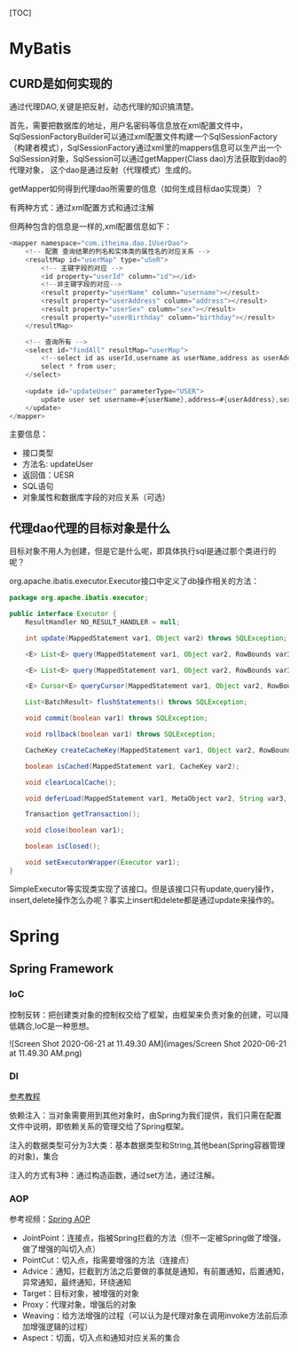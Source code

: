 

[TOC]

# MyBatis

## CURD是如何实现的

通过代理DAO,关键是把反射，动态代理的知识搞清楚。

首先，需要把数据库的地址，用户名密码等信息放在xml配置文件中，SqlSessionFactoryBuilder可以通过xml配置文件构建一个SqlSessionFactory（构建者模式），SqlSessionFactory通过xml里的mappers信息可以生产出一个SqlSession对象，SqlSession可以通过getMapper(Class<T> dao)方法获取到dao的代理对象， 这个dao是通过反射（代理模式）生成的。

getMapper如何得到代理dao所需要的信息（如何生成目标dao实现类）？

有两种方式：通过xml配置方式和通过注解

但两种包含的信息是一样的,xml配置信息如下：

```java
<mapper namespace="com.itheima.dao.IUserDao">
    <!-- 配置 查询结果的列名和实体类的属性名的对应关系 -->
    <resultMap id="userMap" type="uSeR">
        <!-- 主键字段的对应 -->
        <id property="userId" column="id"></id>
        <!--非主键字段的对应-->
        <result property="userName" column="username"></result>
        <result property="userAddress" column="address"></result>
        <result property="userSex" column="sex"></result>
        <result property="userBirthday" column="birthday"></result>
    </resultMap>

    <!-- 查询所有 -->
    <select id="findAll" resultMap="userMap">
        <!--select id as userId,username as userName,address as userAddress,sex as userSex,birthday as userBirthday from user;-->
        select * from user;
    </select> 
      
    <update id="updateUser" parameterType="USER">
        update user set username=#{userName},address=#{userAddress},sex=#{userAex},birthday=#{userBirthday} where id=#{userId}
    </update>
</mapper>
```

主要信息：

- 接口类型
- 方法名: updateUser
- 返回值：UESR
- SQL语句
- 对象属性和数据库字段的对应关系（可选）



## 代理dao代理的目标对象是什么

目标对象不用人为创建，但是它是什么呢，即具体执行sql是通过那个类进行的呢？

org.apache.ibatis.executor.Executor接口中定义了db操作相关的方法：

```java
package org.apache.ibatis.executor;

public interface Executor {
    ResultHandler NO_RESULT_HANDLER = null;

    int update(MappedStatement var1, Object var2) throws SQLException;

    <E> List<E> query(MappedStatement var1, Object var2, RowBounds var3, ResultHandler var4, CacheKey var5, BoundSql var6) throws SQLException;

    <E> List<E> query(MappedStatement var1, Object var2, RowBounds var3, ResultHandler var4) throws SQLException;

    <E> Cursor<E> queryCursor(MappedStatement var1, Object var2, RowBounds var3) throws SQLException;

    List<BatchResult> flushStatements() throws SQLException;

    void commit(boolean var1) throws SQLException;

    void rollback(boolean var1) throws SQLException;

    CacheKey createCacheKey(MappedStatement var1, Object var2, RowBounds var3, BoundSql var4);

    boolean isCached(MappedStatement var1, CacheKey var2);

    void clearLocalCache();

    void deferLoad(MappedStatement var1, MetaObject var2, String var3, CacheKey var4, Class<?> var5);

    Transaction getTransaction();

    void close(boolean var1);

    boolean isClosed();

    void setExecutorWrapper(Executor var1);
}
```

SimpleExecutor等实现类实现了该接口。但是该接口只有update,query操作，insert,delete操作怎么办呢？事实上insert和delete都是通过update来操作的。



# Spring

## Spring Framework



### IoC

 控制反转：把创建类对象的控制权交给了框架，由框架来负责对象的创建，可以降低耦合,IoC是一种思想。

![Screen Shot 2020-06-21 at 11.49.30 AM](images/Screen Shot 2020-06-21 at 11.49.30 AM.png)





### DI

[参考教程](https://www.bilibili.com/video/BV1mE411X7yp?p=99)

依赖注入：当对象需要用到其他对象时，由Spring为我们提供，我们只需在配置文件中说明，即依赖关系的管理交给了Spring框架。

注入的数据类型可分为3大类：基本数据类型和String,其他bean(Spring容器管理的对象)，集合

注入的方式有3种：通过构造函数，通过set方法，通过注解。



### AOP

参考视频：[Spring AOP](https://www.bilibili.com/video/BV1mE411X7yp?p=135)

- JointPoint：连接点，指被Spring拦截的方法（但不一定被Spring做了增强，做了增强的叫切入点）
- PointCut：切入点，指需要增强的方法（连接点）
- Advice：通知，拦截到方法之后要做的事就是通知，有前置通知，后置通知，异常通知，最终通知，环绕通知
- Target：目标对象，被增强的对象
- Proxy：代理对象，增强后的对象
- Weaving：给方法增强的过程（可以认为是代理对象在调用invoke方法前后添加增强逻辑的过程）
- Aspect：切面，切入点和通知对应关系的集合